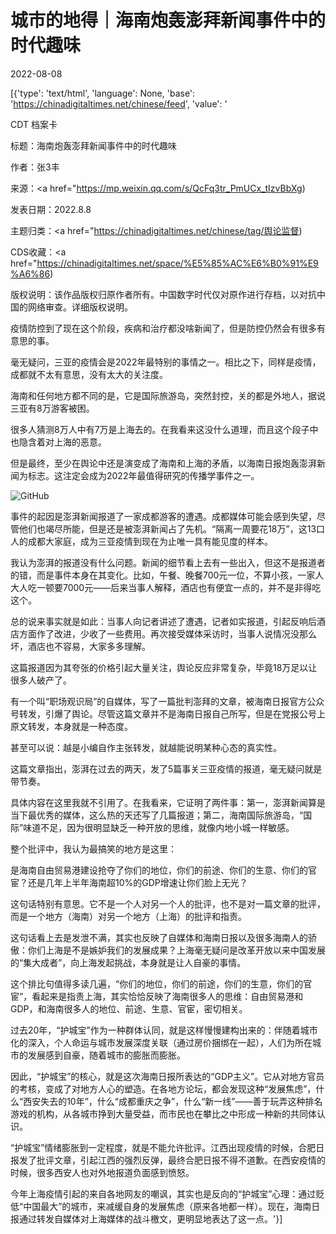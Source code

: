 # 城市的地得｜海南炮轰澎拜新闻事件中的时代趣味

2022-08-08

[{'type': 'text/html', 'language': None, 'base': 'https://chinadigitaltimes.net/chinese/feed', 'value': '

CDT 档案卡

标题：海南炮轰澎拜新闻事件中的时代趣味

作者：张3丰

来源：<a href="https://mp.weixin.qq.com/s/QcFq3tr_PmUCx_tIzvBbXg)

发表日期：2022.8.8

主题归类：<a href="https://chinadigitaltimes.net/chinese/tag/舆论监督)

CDS收藏：<a href="https://chinadigitaltimes.net/space/%E5%85%AC%E6%B0%91%E9%A6%86)

版权说明：该作品版权归原作者所有。中国数字时代仅对原作进行存档，以对抗中国的网络审查。详细版权说明。





疫情防控到了现在这个阶段，疾病和治疗都没啥新闻了，但是防控仍然会有很多有意思的事。

毫无疑问，三亚的疫情会是2022年最特别的事情之一。相比之下，同样是疫情，成都就不太有意思，没有太大的关注度。

海南和任何地方都不同的是，它是国际旅游岛，突然封控，关的都是外地人，据说三亚有8万游客被困。

很多人猜测8万人中有7万是上海去的。在我看来这没什么道理，而且这个段子中也隐含着对上海的恶意。

但是最终，至少在舆论中还是演变成了海南和上海的矛盾，以海南日报炮轰澎湃新闻为标志。这注定会成为2022年最值得研究的传播学事件之一。

![GitHub](https://chinadigitaltimes.net/chinese/files/2022/08/image-1659959182294.png)

事件的起因是澎湃新闻报道了一家成都游客的遭遇。成都媒体可能会感到失望，尽管他们也竭尽所能，但是还是被澎湃新闻占了先机。“隔离一周要花18万”，这13口人的成都大家庭，成为三亚疫情到现在为止唯一具有能见度的样本。

我认为澎湃的报道没有什么问题。新闻的细节看上去有一些出入，但这不是报道者的错，而是事件本身在其变化。比如，午餐、晚餐700元一位，不算小孩，一家人大人吃一顿要7000元——后来当事人解释，酒店也有便宜一点的，并不是非得吃这个。

总的说来事实就是如此：当事人向记者讲述了遭遇，记者如实报道，引起反响后酒店方面作了改进，少收了一些费用。再次接受媒体采访时，当事人说情况没那么坏，酒店也不容易，大家多多理解。

这篇报道因为其夸张的价格引起大量关注，舆论反应非常复杂，毕竟18万足以让很多人破产了。

有一个叫“职场观识局”的自媒体，写了一篇批判澎拜的文章，被海南日报官方公众号转发，引爆了舆论。尽管这篇文章并不是海南日报自己所写，但是在党报公号上原文转发，本身就是一种态度。

甚至可以说：越是小编自作主张转发，就越能说明某种心态的真实性。

这篇文章指出，澎湃在过去的两天，发了5篇事关三亚疫情的报道，毫无疑问就是带节奏。

具体内容在这里我就不引用了。在我看来，它证明了两件事：第一，澎湃新闻算是当下最优秀的媒体，这么热的天还写了几篇报道；第二，海南国际旅游岛，“国际”味道不足，因为很明显缺乏一种开放的思维，就像内地小城一样敏感。

整个批评中，我认为最搞笑的地方是这里：

是海南自由贸易港建设抢夺了你们的地位，你们的前途、你们的生意、你们的官宦？还是几年上半年海南超10%的GDP增速让你们脸上无光？

这句话特别有意思。它不是一个人对另一个人的批评，也不是对一篇文章的批评，而是一个地方（海南）对另一个地方（上海）的批评和指责。

这句话看上去是发泄不满，其实也反映了自媒体和海南日报以及很多海南人的骄傲：你们上海是不是嫉妒我们的发展成果？上海毫无疑问是改革开放以来中国发展的“集大成者”，向上海发起挑战，本身就是让人自豪的事情。

这个排比句值得多读几遍，“你们的地位，你们的前途，你们的生意，你们的官宦”，看起来是指责上海，其实恰恰反映了海南很多人的思维：自由贸易港和GDP，和海南很多人的地位、前途、生意、官宦，密切相关。

过去20年，“护城宝”作为一种群体认同，就是这样慢慢建构出来的：伴随着城市化的深入，个人命运与城市发展深度关联（通过房价捆绑在一起），人们为所在城市的发展感到自豪，随着城市的膨胀而膨胀。

因此，“护城宝”的核心，就是这次海南日报所表达的“GDP主义”。它从对地方官员的考核，变成了对地方人心的塑造。在各地方论坛，都会发现这种“发展焦虑”，什么“西安失去的10年”，什么“成都重庆之争”，什么“新一线”——善于玩弄这种排名游戏的机构，从各城市挣到大量受益，而市民也在攀比之中形成一种新的共同体认识。

“护城宝”情绪膨胀到一定程度，就是不能允许批评。江西出现疫情的时候，合肥日报发了批评文章，引起江西的强烈反弹，最终合肥日报不得不道歉。在西安疫情的时候，很多西安人也对外地报道负面感到愤怒。

今年上海疫情引起的来自各地网友的嘲讽，其实也是反向的“护城宝”心理：通过贬低“中国最大”的城市，来减缓自身的发展焦虑（原来各地都一样）。现在，海南日报通过转发自媒体对上海媒体的战斗檄文，更明显地表达了这一点。'}]